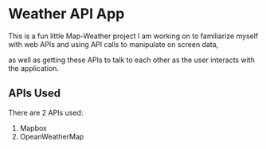 # Weather API App

This is a fun little Map-Weather project I am working on to familiarize myself with web APIs and using API calls to manipulate on screen data, 

as well as getting these APIs to talk to each other as the user interacts with the application.

## APIs Used

There are 2 APIs used:

1) Mapbox
2) OpeanWeatherMap
